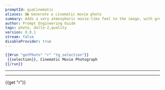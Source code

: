 ```yaml
---
promptId: quaCinematic
aliases: 🖼️ Generate a cinematic movie photo
summary: Adds a very atmospheric movie-like feel to the image, with great color tones and image composure, and can also add nice background blur and pretty camera angles.
author: Prompt Engineering Guide
tags: photo, dalle-2,quality
version: 0.0.1
stream: false
disableProvider: true
---
```

```handlebars
{{#run "getPhoto" "r" "tg_selection"}}
 {{selection}}, Cinematic Movie Photograph
{{/run}}
```
***
***
{{get "r"}}